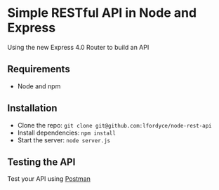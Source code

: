 # Simple RESTful API in Node and Express

Using the new Express 4.0 Router to build an API

## Requirements

- Node and npm

## Installation

- Clone the repo: `git clone git@github.com:lfordyce/node-rest-api`
- Install dependencies: `npm install`
- Start the server: `node server.js`

## Testing the API
Test your API using [Postman](https://chrome.google.com/webstore/detail/postman/fhbjgbiflinjbdggehcddcbncdddomop)
